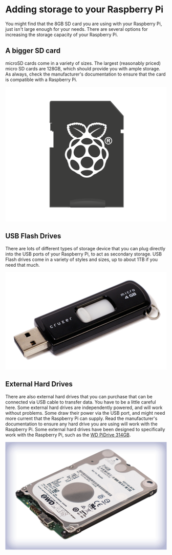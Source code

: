 # Adding storage to your Raspberry Pi

You might find that the 8GB SD card you are using with your Raspberry Pi, just isn't large enough for your needs. There are several options for increasing the storage capacity of your Raspberry Pi.

## A bigger SD card

microSD cards come in a variety of sizes. The largest (reasonably priced) micro SD cards are 128GB, which should provide you with ample storage. As always, check the manufacturer's documentation to ensure that the card is compatible with a Raspberry Pi.

![](images/noobs-card.png)

## USB Flash Drives

There are lots of different types of storage device that you can plug directly into the USB ports of your Raspberry Pi, to act as secondary storage. USB Flash drives come in a variety of styles and sizes, up to about 1TB if you need that much.

![](images/flash_drive.png)

## External Hard Drives

There are also external hard drives that you can purchase that can be connected via USB cable to transfer data. You have to be a little careful here. Some external hard drives are independently powered, and will work without problems. Some draw their power via the USB port, and might need more current that the Raspberry Pi can supply. Read the manufacturer's documentation to ensure any hard drive you are using will work with the Raspberry Pi. Some external hard drives have been designed to specifically work with the Raspberry Pi, such as the [WD PiDrive 314GB](http://wdlabs.wd.com/products/wd-pidrive-314gb/).

![](images/Pi314.jpg)

